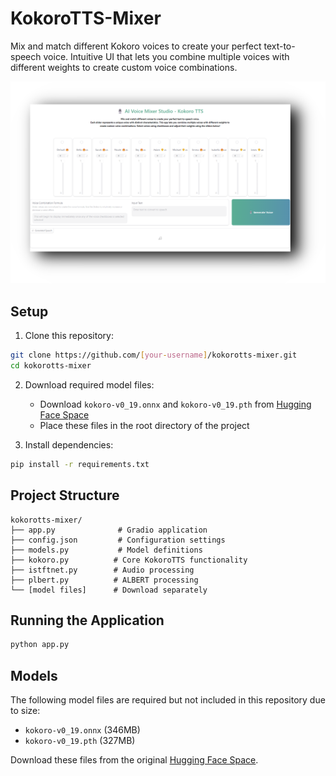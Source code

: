 # **KokoroTTS-Mixer**
Mix and match different Kokoro voices to create your perfect text-to-speech voice. Intuitive UI that lets you combine multiple voices with different weights to create custom voice combinations.

![KokoroTTS Mixer Gradio UI](kokoro-mixer-gradio-ui.png)

## Setup

1. Clone this repository:
```bash
git clone https://github.com/[your-username]/kokorotts-mixer.git
cd kokorotts-mixer
```

2. Download required model files:
   - Download `kokoro-v0_19.onnx` and `kokoro-v0_19.pth` from [Hugging Face Space](https://huggingface.co/spaces/ysharma/Make_Custom_Voices_With_KokoroTTS/tree/main)
   - Place these files in the root directory of the project

3. Install dependencies:
```bash
pip install -r requirements.txt
```

## Project Structure
```
kokorotts-mixer/
├── app.py              # Gradio application
├── config.json         # Configuration settings
├── models.py           # Model definitions
├── kokoro.py          # Core KokoroTTS functionality
├── istftnet.py        # Audio processing
├── plbert.py          # ALBERT processing
└── [model files]      # Download separately
```

## Running the Application
```bash
python app.py
```

## Models
The following model files are required but not included in this repository due to size:
- `kokoro-v0_19.onnx` (346MB)
- `kokoro-v0_19.pth` (327MB)

Download these files from the original [Hugging Face Space](https://huggingface.co/spaces/ysharma/Make_Custom_Voices_With_KokoroTTS/tree/main).

